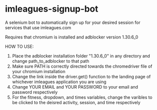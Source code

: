 # imleagues-signup-bot
A selenium bot to automatically sign up for your desired session for services that use imleagues.com

Requires that chromium is installed and adblocker version 1.30.6_0

HOW TO USE:
1. Place the adblocker installation folder "1.30.6_0" in any directory and change path_to_adblocker to that path
2. Make sure PATH is correctly directed towards the chromedriver file of your chromium installation
3. Change the link inside the driver.get() function to the landing page of whichever imleagues application you are using
4. Change YOUR EMAIL and YOUR PASSWORD to your email and password respectively
5. For the fitness, dropdown, and times variables, change the varibles to be clicked to the deisred activity, session, and time respectively
